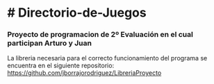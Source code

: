 <h1># Directorio-de-Juegos</h1>
<h3>Proyecto de programacion de 2º Evaluación en el cual participan Arturo y Juan</h3>

La libreria necesaria para el correcto funcionamiento del programa se encuentra en el siguiente repositorio:
https://github.com/jborrajorodriguez/LibreriaProyecto
